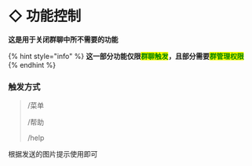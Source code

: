 # ◇ 功能控制

**这是用于关闭群聊中所不需要的功能**

{% hint style="info" %}
**这一部分功能仅限**<mark style="color:green;">**群聊触发**</mark>**，且部分需要**<mark style="color:green;">**群管理权限**</mark>
{% endhint %}

### 触发方式

> /菜单
>
> /帮助
>
> /help

根据发送的图片提示使用即可

